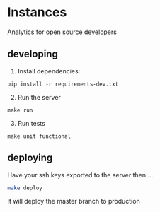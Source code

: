 # Instances

Analytics for open source developers


## developing

1. Install dependencies:

```console
pip install -r requirements-dev.txt
```

2. Run the server

```console
make run
```

3. Run tests

```console
make unit functional
```


## deploying

Have your ssh keys exported to the server then....

```bash
make deploy
```

It will deploy the master branch to production
